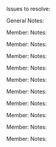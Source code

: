 Issues to resolve:


General Notes:


Member:
Notes:

Member:
Notes:

Member:
Notes:
    
Member:
Notes:

Member:
Notes:

Member:
Notes:

Member:
Notes:

Member:
Notes:

Member:
    Notes:

Member:
    Notes:


    